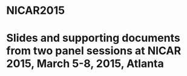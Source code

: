 # NICAR2015
# Slides and supporting documents from two panel sessions at NICAR 2015, March 5-8, 2015, Atlanta
